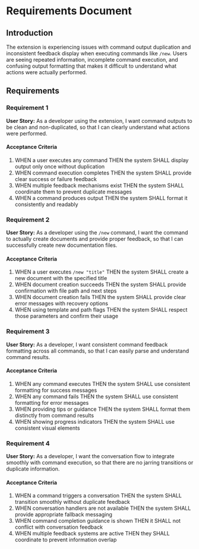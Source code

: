 # Requirements Document

## Introduction

The extension is experiencing issues with command output duplication and inconsistent feedback display when executing commands like `/new`. Users are seeing repeated information, incomplete command execution, and confusing output formatting that makes it difficult to understand what actions were actually performed.

## Requirements

### Requirement 1

**User Story:** As a developer using the extension, I want command outputs to be clean and non-duplicated, so that I can clearly understand what actions were performed.

#### Acceptance Criteria

1. WHEN a user executes any command THEN the system SHALL display output only once without duplication
2. WHEN command execution completes THEN the system SHALL provide clear success or failure feedback
3. WHEN multiple feedback mechanisms exist THEN the system SHALL coordinate them to prevent duplicate messages
4. WHEN a command produces output THEN the system SHALL format it consistently and readably

### Requirement 2

**User Story:** As a developer using the `/new` command, I want the command to actually create documents and provide proper feedback, so that I can successfully create new documentation files.

#### Acceptance Criteria

1. WHEN a user executes `/new "title"` THEN the system SHALL create a new document with the specified title
2. WHEN document creation succeeds THEN the system SHALL provide confirmation with file path and next steps
3. WHEN document creation fails THEN the system SHALL provide clear error messages with recovery options
4. WHEN using template and path flags THEN the system SHALL respect those parameters and confirm their usage

### Requirement 3

**User Story:** As a developer, I want consistent command feedback formatting across all commands, so that I can easily parse and understand command results.

#### Acceptance Criteria

1. WHEN any command executes THEN the system SHALL use consistent formatting for success messages
2. WHEN any command fails THEN the system SHALL use consistent formatting for error messages
3. WHEN providing tips or guidance THEN the system SHALL format them distinctly from command results
4. WHEN showing progress indicators THEN the system SHALL use consistent visual elements

### Requirement 4

**User Story:** As a developer, I want the conversation flow to integrate smoothly with command execution, so that there are no jarring transitions or duplicate information.

#### Acceptance Criteria

1. WHEN a command triggers a conversation THEN the system SHALL transition smoothly without duplicate feedback
2. WHEN conversation handlers are not available THEN the system SHALL provide appropriate fallback messaging
3. WHEN command completion guidance is shown THEN it SHALL not conflict with conversation feedback
4. WHEN multiple feedback systems are active THEN they SHALL coordinate to prevent information overlap
